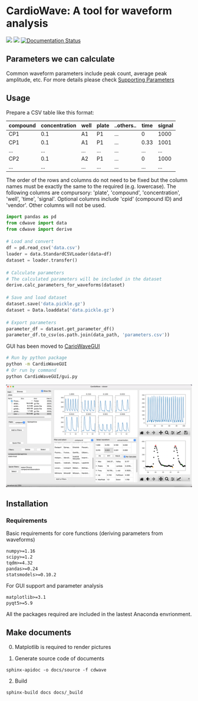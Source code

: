 CardioWave: A tool for waveform analysis
===

![](https://img.shields.io/pypi/v/CardioWave)
![](https://img.shields.io/github/workflow/status/zealseeker/cardiowave/Python%20Package%20using%20Conda)
[![Documentation Status](https://readthedocs.org/projects/cardiowave/badge/?version=latest)](https://cardiowave.readthedocs.io/en/latest/?badge=latest)

## Parameters we can calculate

Common waveform parameters include peak count, average peak amplitude, etc. For more details please check
[Supporting Parameters](docs/support_parameters.rst)

## Usage

Prepare a CSV table like this format:

compound|concentration|well|plate|..others..|time|signal
----|----|----|-----|----|----|----
CP1|0.1|A1|P1|...|0|1000
CP1|0.1|A1|P1|...|0.33|1001
...|...|...|...|...|...|...
CP2|0.1|A2|P1|...|0|1000
...|...|...|...|...|...|...

The order of the rows and columns do not need to be fixed but the column names
must be exactly the same to the required (e.g. lowercase). The following columns
are compursory: 'plate', 'compound', 'concentration', 'well', 'time', 'signal'.
Optional columns include 'cpid' (compound ID) and 'vendor'. Other columns will
not be used.

```py
import pandas as pd
from cdwave import data
from cdwave import derive

# Load and convert
df = pd.read_csv('data.csv')
loader = data.StandardCSVLoader(data=df)
dataset = loader.transfer()

# Calculate parameters
# The calculated parameters will be included in the dataset
derive.calc_parameters_for_waveforms(dataset)

# Save and load dataset
dataset.save('data.pickle.gz')
dataset = Data.loaddata('data.pickle.gz')

# Export parameters
parameter_df = dataset.get_parameter_df()
parameter_df.to_csv(os.path.join(data_path, 'parameters.csv'))
```

GUI has been moved to [CarioWaveGUI](https://github.com/zealseeker/CardioWaveGUI)

```sh
# Run by python package
python -m CardioWaveGUI
# Or run by command
python CardioWaveGUI/gui.py
```

![](docs/pic/gui.png)

## Installation

### Requirements

Basic requirements for core functions (deriving parameters from waveforms)
```
numpy>=1.16
scipy>=1.2
tqdm>=4.32
pandas>=0.24
statsmodels>=0.10.2
```
For GUI support and parameter analysis
```
matplotlib>=3.1
pyqt5>=5.9
```
All the packages required are included in the lastest Anaconda envrionment.

## Make documents

0. Matplotlib is required to render pictures

1. Generate source code of documents
```
sphinx-apidoc -o docs/source -f cdwave
```
2. Build
```
sphinx-build docs docs/_build
```


